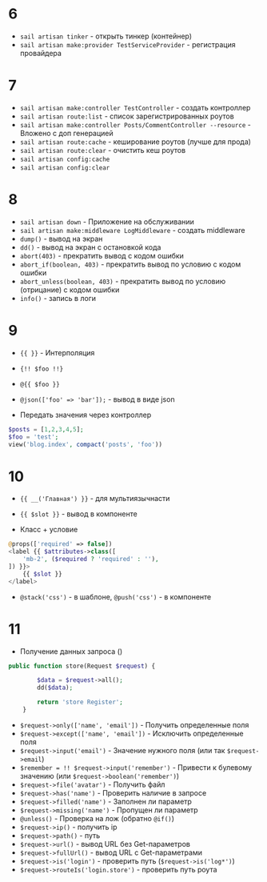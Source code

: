 # 6
- ```sail artisan tinker``` - открыть тинкер (контейнер)
- ```sail artisan make:provider TestServiceProvider``` - регистрация провайдера

# 7
- ```sail artisan make:controller TestController``` - создать контроллер
- ```sail artisan route:list``` - список зарегистрированных роутов
- ```sail artisan make:controller Posts/CommentController --resource``` - Вложено с доп генерацией
- ```sail artisan route:cache``` - кеширование роутов (лучше для прода)
- ```sail artisan route:clear``` - очистить кеш роутов
- ```sail artisan config:cache```
- ```sail artisan config:clear```

# 8 
- ```sail artisan down``` - Приложение на обслуживании
- ```sail artisan make:middleware LogMiddleware``` - создать middleware
- ```dump()``` - вывод на экран
- ```dd()``` - вывод на экран с остановкой кода
- ```abort(403)``` - прекратить вывод с кодом ошибки
- ```abort_if(boolean, 403)``` - прекратить вывод по условию с кодом ошибки
- ```abort_unless(boolean, 403)``` - прекратить вывод по условию (отрицание) с кодом ошибки
- ```info()``` - запись в логи

# 9
- ```{{ }}``` - Интерполяция
- ```{!! $foo !!}```
- ```@{{ $foo }}```
- ```@json(['foo' => 'bar']);``` - вывод в виде json

- Передать значения через контроллер
```php
$posts = [1,2,3,4,5];
$foo = 'test';
view('blog.index', compact('posts', 'foo'))
```

# 10
- ```{{ __('Главная') }}``` - для мультиязычнасти
- ```{{ $slot }}``` - вывод в компоненте

- Класс + условие
```php
@props(['required' => false])
<label {{ $attributes->class([
    'mb-2', ($required ? 'required' : ''),
]) }}>
    {{ $slot }}
</label>
```

- ```@stack('css')``` - в шаблоне, ```@push('css')``` - в компоненте

# 11
- Получение данных запроса ()
```php
public function store(Request $request) {

        $data = $request->all();
        dd($data);

        return 'store Register';
    }
```
- ```$request->only(['name', 'email'])``` - Получить определенные поля
- ```$request->except(['name', 'email'])``` - Исключить определенные поля
- ```$request->input('email')``` - Значение нужного поля (или так ```$request->email```)
- ```$remember = !! $request->input('remember')``` - Привести к булевому значению (или ```$request->boolean('remember')```)
- ```$request->file('avatar')``` - Получить файл
- ```$request->has('name')``` - Проверить наличие в запросе
- ```$request->filled('name')``` - Заполнен ли параметр
- ```$request->missing('name')``` - Пропущен ли параметр
- ```@unless()``` - Проверка на лож (обратно ```@if()```) 
- ```$request->ip()``` - получить ip
- ```$request->path()``` - путь
- ```$request->url()``` - вывод URL без Get-параметров
- ```$request->fullUrl()``` - вывод URL с Get-параметрами
- ```$request->is('login')``` - проверить путь (```$request->is('log*')```)
- ```$request->routeIs('login.store')``` - проверить путь роута